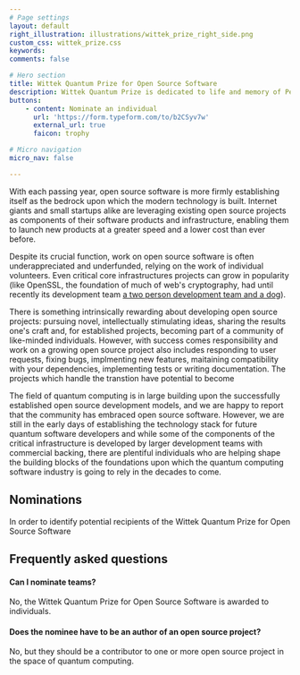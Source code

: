 ```yaml
---
# Page settings
layout: default
right_illustration: illustrations/wittek_prize_right_side.png
custom_css: wittek_prize.css
keywords:
comments: false

# Hero section
title: Wittek Quantum Prize for Open Source Software
description: Wittek Quantum Prize is dedicated to life and memory of Peter Wittek, PhD. Read more about the story behind the prize [in our blog post](http://todo).
buttons:
    - content: Nominate an individual
      url: 'https://form.typeform.com/to/b2CSyv7w'
      external_url: true
      faicon: trophy

# Micro navigation
micro_nav: false

---
```


With each passing year, open source software is more firmly establishing itself as the bedrock upon which the modern technology is built. Internet giants and small startups alike are leveraging existing open source projects as components of their software products and infrastructure, enabling them to launch new products at a greater speed and a lower cost than ever before.

Despite its crucial function, work on open source software is often underappreciated and underfunded, relying on the work of individual volunteers. Even critical core infrastructures projects can grow in popularity (like OpenSSL, the foundation of much of web's cryptography, had until recently its development team [a two person development team and a dog](https://twitter.com/matthew_d_green/status/453501860457230336)).

There is something intrinsically rewarding about developing open source projects: pursuing novel, intellectually stimulating ideas, sharing the results one's craft and, for established projects, becoming part of a community of like-minded individuals. However, with success comes responsibility and work on a growing open source project also includes responding to user requests, fixing bugs, implmenting new features, maitaining compatibility with your dependencies, implementing tests or writing documentation. The projects which handle the transtion have potential to become

The field of quantum computing is in large building upon the successfully established open source development models, and we are happy to report that the community has embraced open source software. However, we are still in the early days of establishing the technology stack for future quantum software developers and while some of the components of the critical infrastructure is developed by larger development teams with commercial backing, there are plentiful individuals who are helping shape the building blocks of the foundations upon which the quantum computing software industry is going to rely in the decades to come.

## Nominations

In order to identify potential recipients of the Wittek Quantum Prize for Open Source Software 

## Frequently asked questions

#### Can I nominate teams?
No, the Wittek Quantum Prize for Open Source Software is awarded to individuals.

#### Does the nominee have to be an author of an open source project?
No, but they should be a contributor to one or more open source project in the space of quantum computing.
